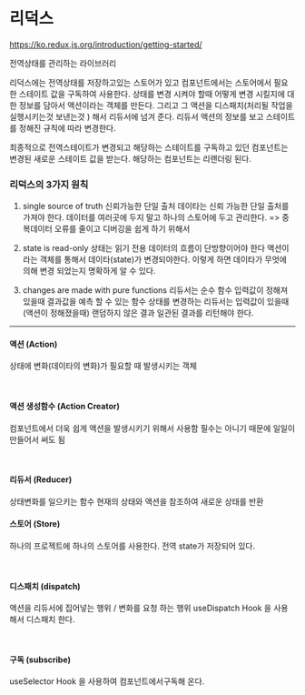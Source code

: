 # 리덕스
https://ko.redux.js.org/introduction/getting-started/

전역상태를 관리하는 라이브러리 

 리덕스에는 전역상태를 저장하고있는 스토어가 있고 
 컴포넌트에서는 스토어에서 필요한 스테이트 값을 구독하여 사용한다. 
 상태를 변경 시켜야 할때 
 어떻게 변경 시킬지에 대한 정보를 담아서 액션이라는 객체를 만든다. 
 그리고 그 액션을 디스패치(처리될 작업을 실행시키는것 보낸는것 )  해서 리듀서에 넘겨 준다. 
 리듀서 액션의 정보를 보고 스테이트를 정해진 규칙에 따라 변경한다. 

 최종적으로 전역스테이트가 변경되고 
 해당하는 스테이트를 구독하고 있던 컴포넌트는 변경된 새로운 스테이트 값을 받는다. 
 해당하는 컴포넌트는 리랜더링 된다. 

### 리덕스의 3가지 원칙  
1. single source of truth 
신뢰가능한 단일 출처 
데이타는 신뢰 가능한 단일 출처를 가져야 한다. 
데이터를 여러곳에 두지 말고 하나의 스토어에 두고 관리한다. 
=> 중복데이터 오류를 줄이고 디버깅을 쉽게 하기 위해서 

2. state is read-only
상태는 읽기 전용
데이터의 흐름이 단방향이어야 한다 
액션이라는 객체를 통해서 데이타(state)가 변경되야한다. 
이렇게 하면 데이타가 무엇에 의해 변경 되었는지 명확하게 알 수 있다. 

3. changes are made with pure functions 
리듀서는 순수 함수 
입력값이 정해져 있을때 결과값을 예측 할 수 있는 함수 
상태를 변경하는 리듀서는 
입력값이 있을때 (액션이 정해졌을때) 랜덤하지 않은 결과 일관된 결과를 
리턴해야 한다. 

----

#### 액션 (Action)
상태에 변화(데이타의 변화)가 필요할 때 발생시키는 객체 

<br>

#### 액션 생성함수  (Action Creator)
컴포넌트에서 더욱 쉽게 액션을 발생시키기 위해서 사용함 
필수는 아니기 때문에 일일이 만들어서 써도 됨 

<br>

#### 리듀서 (Reducer)
상태변화를 일으키는 함수 
현재의 상태와 액션을 참조하여 새로운 상태를 반환

#### 스토어 (Store)
하나의 프로젝트에 하나의 스토어를 사용한다. 
전역 state가 저장되어 있다. 

<br>

#### 디스패치 (dispatch)
액션을 리듀서에 집어넣는 행위 / 변화를 요청 하는 행위 
useDispatch Hook 을 사용해서 디스패치 한다. 

<br>

#### 구독 (subscribe)
useSelector Hook 을 사용하여 컴포넌트에서구독해 온다. 